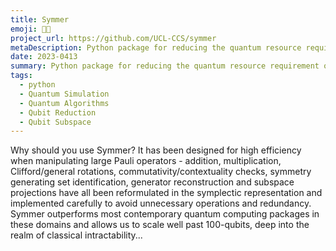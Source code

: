 ```yaml
---
title: Symmer
emoji: 🥘🔥
project_url: https://github.com/UCL-CCS/symmer
metaDescription: Python package for reducing the quantum resource requirement of your problems, making them more NISQ-friendly!
date: 2023-0413
summary: Python package for reducing the quantum resource requirement of your problems, making them more NISQ-friendly!
tags:
  - python
  - Quantum Simulation
  - Quantum Algorithms
  - Qubit Reduction
  - Qubit Subspace
---
```


Why should you use Symmer? It has been designed for high efficiency when manipulating large Pauli operators - addition, multiplication, Clifford/general rotations, commutativity/contextuality checks, symmetry generating set identification, generator reconstruction and subspace projections have all been reformulated in the symplectic representation and implemented carefully to avoid unnecessary operations and redundancy. Symmer outperforms most contemporary quantum computing packages in these domains and allows us to scale well past 100-qubits, deep into the realm of classical intractability...
